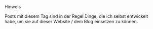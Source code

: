 <div class="disclaimer">
  <span>Hinweis</span>
  <p>
    Posts mit diesem Tag sind in der Regel Dinge, die ich selbst entwickelt habe, um sie auf dieser Website / dem Blog einsetzen zu können.
  </p>
</div>
